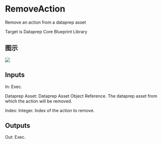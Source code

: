 # RemoveAction

Remove an action from a dataprep asset

Target is Dataprep Core Blueprint Library

## 图示

![]($-20221218-18490254.png)

## Inputs

In: Exec.

Dataprep Asset: Dataprep Asset Object Reference. The dataprep asset from which the action will be removed.

Index: Integer. Index of the action to remove.  

## Outputs

Out: Exec.

